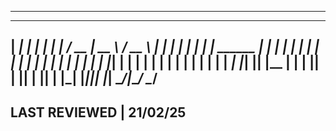 ------------------------------------------------------------------------------
  ______ _____ _      ______            _______ ____  _____   ____  
 |  ____|_   _| |    |  ____|          |__   __/ __ \|  __ \ / __ \ 
 | |__    | | | |    | |__     ______     | | | |  | | |  | | |  | |
 |  __|   | | | |    |  __|   |______|    | | | |  | | |  | | |  | |
 | |     _| |_| |____| |____              | | | |__| | |__| | |__| |
 |_|    |_____|______|______|             |_|  \____/|_____/ \____/ 
-------------------------------------------------------------------------------
LAST REVIEWED | 21/02/25
-------------------------------------------------------------------------------